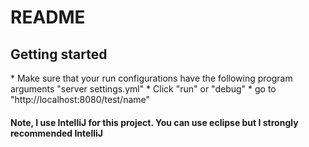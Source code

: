 <h1>README</h1>
<h2>Getting started</h2>
*   Make sure that your run configurations have the following program arguments
        "server settings.yml"
*   Click "run" or "debug"
*   go to "http://localhost:8080/test/name"

<h4>Note, I use IntelliJ for this project. You can use eclipse but I strongly recommended IntelliJ</h4>